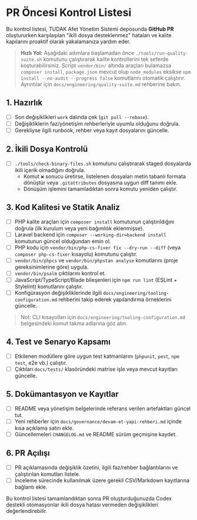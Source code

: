 # PR Öncesi Kontrol Listesi

Bu kontrol listesi, TUDAK Afet Yönetim Sistemi deposunda **GitHub PR** oluştururken karşılaşılan "ikili dosya desteklenmez" hataları ve kalite kapılarını proaktif olarak yakalamanıza yardım eder.

> **Hızlı Yol:** Aşağıdaki adımlara başlamadan önce `./tools/run-quality-suite.sh` komutunu çalıştırarak kalite kontrollerini tek seferde koşturabilirsiniz. Script `vendor/bin/` altında araçları bulamazsa `composer install`, `package.json` mevcut olup `node_modules` eksikse `npm install --no-audit --progress false` komutlarını otomatik çalıştırır. Ayrıntılar için `docs/engineering/quality-suite.md` rehberine bakın.

## 1. Hazırlık
- [ ] Son değişiklikleri `work` dalında çek (`git pull --rebase`).
- [ ] Değişikliklerin faz/yönetişim rehberleriyle uyumlu olduğunu doğrula.
- [ ] Gerekliyse ilgili runbook, rehber veya kayıt dosyalarını güncelle.

## 2. İkili Dosya Kontrolü
- [ ] `./tools/check-binary-files.sh` komutunu çalıştırarak staged dosyalarda ikili içerik olmadığını doğrula.
  - Komut `❌` sonucu üretirse, listelenen dosyaları metin tabanlı formata dönüştür veya `.gitattributes` dosyasına uygun diff tanımı ekle.
  - Dönüşüm işlemini tamamladıktan sonra komutu yeniden çalıştır.

## 3. Kod Kalitesi ve Statik Analiz
- [ ] PHP kalite araçları için `composer install` komutunun çalıştırıldığını doğrula (ilk kurulum veya yeni bağımlılık eklenmişse).
- [ ] Laravel backend için `composer --working-dir=backend install` komutunun güncel olduğundan emin ol.
- [ ] PHP kodu için `vendor/bin/php-cs-fixer fix --dry-run --diff` (veya `composer php-cs-fixer` kısayolu) komutunu çalıştır.
- [ ] `vendor/bin/phpcs` ve `vendor/bin/phpstan analyse` komutlarını (proje gereksinimlerine göre) uygula.
- [ ] `vendor/bin/psalm` çıktılarını kontrol et.
- [ ] JavaScript/TypeScript/Blade bileşenleri için `npm run lint` (ESLint + Stylelint) komutlarını çalıştır.
- [ ] Konfigürasyon değişikliklerinde ilgili `docs/engineering/tooling-configuration.md` rehberini takip ederek yapılandırma örneklerini güncelle.

> Not: CLI kısayolları için `docs/engineering/tooling-configuration.md` belgesindeki komut takma adlarına göz atın.

## 4. Test ve Senaryo Kapsamı
- [ ] Etkilenen modüllere göre uygun test katmanlarını (`phpunit`, `pest`, `npm test`, e2e vb.) çalıştır.
- [ ] Çıktıları `docs/tests/` klasöründeki matrise işle veya mevcut kayıtları güncelle.

## 5. Dokümantasyon ve Kayıtlar
- [ ] README veya yönetişim belgelerinde referans verilen artefaktları güncel tut.
- [ ] Yeni rehberler için `docs/governance/devam-et-yapi-rehberi.md` içinde kısa açıklama satırı ekle.
- [ ] Güncellemeleri `CHANGELOG.md` ve README sürüm geçmişine kaydet.

## 6. PR Açılışı
- [ ] PR açıklamasında değişiklik özetini, ilgili faz/rehber bağlantılarını ve çalıştırılan komutları listele.
- [ ] İnceleme sürecinde kullanılmak üzere gerekli CSV/Markdown kayıtlarına bağlantı ekle.

Bu kontrol listesi tamamlandıktan sonra PR oluşturduğunuzda Codex destekli otomasyonlar ikili dosya hatası vermeden değişiklikleri değerlendirebilir.
